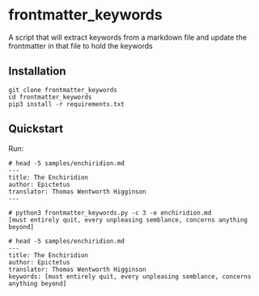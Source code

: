 # frontmatter_keywords
A script that will extract keywords from a markdown file and update the frontmatter in that file to hold the keywords

## Installation
```
git clone frontmatter_keywords
cd frontmatter_keywords
pip3 install -r requirements.txt
```

## Quickstart
Run:
```
# head -5 samples/enchiridion.md
---
title: The Enchiridion
author: Epictetus
translator: Thomas Wentworth Higginson
---

# python3 frontmatter_keywords.py -c 3 -e enchiridion.md
[must entirely quit, every unpleasing semblance, concerns anything beyond]

# head -5 samples/enchiridion.md
---
title: The Enchiridion
author: Epictetus
translator: Thomas Wentworth Higginson
keywords: [must entirely quit, every unpleasing semblance, concerns anything beyond]
``` 

